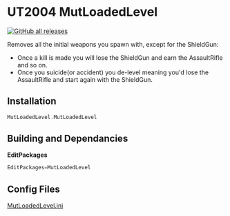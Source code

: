 # UT2004 MutLoadedLevel

[![GitHub all releases](https://img.shields.io/github/downloads/EliotVU/UT2004-MutLoadedLevel/total)](https://github.com/EliotVU/UT2004-MutLoadedLevel/releases)

Removes all the initial weapons you spawn with, except for the ShieldGun:

- Once a kill is made you will lose the ShieldGun and earn the AssaultRifle and so on.
- Once you suicide(or accident) you de-level meaning you'd lose the AssaultRifle and start again with the ShieldGun.

## Installation

```cpp
MutLoadedLevel.MutLoadedLevel
```

## Building and Dependancies

**EditPackages**

```cpp
EditPackages=MutLoadedLevel
```

## Config Files

[MutLoadedLevel.ini](Configs/MutLoadedLevel.ini)
